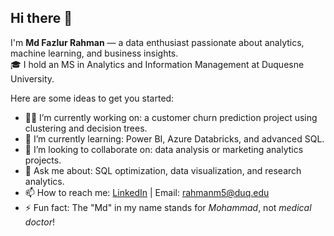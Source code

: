 ## Hi there 👋


I'm **Md Fazlur Rahman** — a data enthusiast passionate about analytics, machine learning, and business insights.  
🎓 I hold an MS in Analytics and Information Management at Duquesne University.

Here are some ideas to get you started:

- 🧑‍💻 I’m currently working on: a customer churn prediction project using clustering and decision trees.
- 🌱 I’m currently learning: Power BI, Azure Databricks, and advanced SQL.
- 👯 I’m looking to collaborate on: data analysis or marketing analytics projects.
- 💬 Ask me about: SQL optimization, data visualization, and research analytics.
- 📫 How to reach me: [LinkedIn](www.linkedin.com/in/md-fazlur-rahman-shakil-duq) | Email: rahmanm5@duq.edu
- ⚡ Fun fact: The "Md" in my name stands for *Mohammad*, not *medical doctor*!
<!--## Hi there 👋

<!--
**mdfazlurrahmanduq/mdfazlurrahmanduq** is a ✨ _special_ ✨ repository because its `README.md` (this file) appears on your GitHub profile.

Here are some ideas to get you started:

- 🔭 I’m currently working on ...
- 🌱 I’m currently learning ...
- 👯 I’m looking to collaborate on ...
- 🤔 I’m looking for help with ...
- 💬 Ask me about ...
- 📫 How to reach me: ...
- 😄 Pronouns: ...
- ⚡ Fun fact: ...
-->
